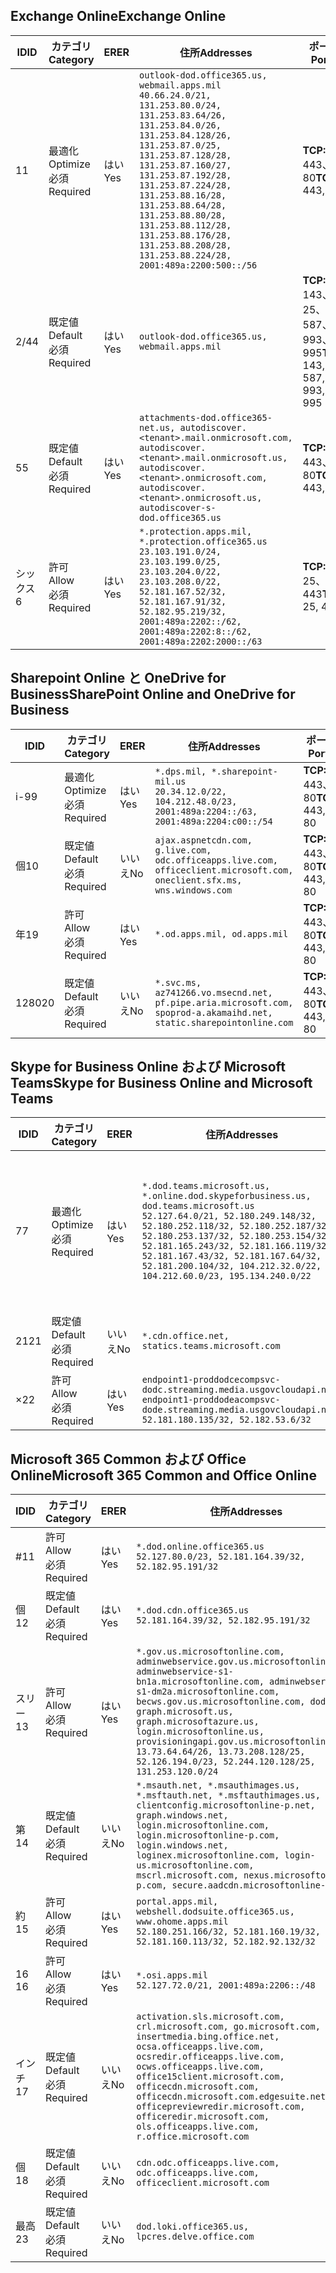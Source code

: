 <!--THIS FILE IS AUTOMATICALLY GENERATED. MANUAL CHANGES WILL BE OVERWRITTEN.-->
<!--Please contact the Office 365 Endpoints team with any questions.-->
<!--USGovDoD endpoints version 2019102800-->
<!--File generated 2019-10-28 11:00:09.7115-->

## <a name="exchange-online"></a><span data-ttu-id="78892-101">Exchange Online</span><span class="sxs-lookup"><span data-stu-id="78892-101">Exchange Online</span></span>

<span data-ttu-id="78892-102">ID</span><span class="sxs-lookup"><span data-stu-id="78892-102">ID</span></span> | <span data-ttu-id="78892-103">カテゴリ</span><span class="sxs-lookup"><span data-stu-id="78892-103">Category</span></span> | <span data-ttu-id="78892-104">ER</span><span class="sxs-lookup"><span data-stu-id="78892-104">ER</span></span> | <span data-ttu-id="78892-105">住所</span><span class="sxs-lookup"><span data-stu-id="78892-105">Addresses</span></span> | <span data-ttu-id="78892-106">ポート</span><span class="sxs-lookup"><span data-stu-id="78892-106">Ports</span></span>
-- | -------------------- | --- | ---------------------------------------------------------------------------------------------------------------------------------------------------------------------------------------------------------------------------------------------------------------------------------------------------------------------------------------------------------------------------------------------- | -------------------------------
<span data-ttu-id="78892-107">1</span><span class="sxs-lookup"><span data-stu-id="78892-107">1</span></span> | <span data-ttu-id="78892-108">最適化</span><span class="sxs-lookup"><span data-stu-id="78892-108">Optimize</span></span><BR><span data-ttu-id="78892-109">必須</span><span class="sxs-lookup"><span data-stu-id="78892-109">Required</span></span> | <span data-ttu-id="78892-110">はい</span><span class="sxs-lookup"><span data-stu-id="78892-110">Yes</span></span> | `outlook-dod.office365.us, webmail.apps.mil`<BR>`40.66.24.0/21, 131.253.80.0/24, 131.253.83.64/26, 131.253.84.0/26, 131.253.84.128/26, 131.253.87.0/25, 131.253.87.128/28, 131.253.87.160/27, 131.253.87.192/28, 131.253.87.224/28, 131.253.88.16/28, 131.253.88.64/28, 131.253.88.80/28, 131.253.88.112/28, 131.253.88.176/28, 131.253.88.208/28, 131.253.88.224/28, 2001:489a:2200:500::/56` | <span data-ttu-id="78892-111">**TCP:** 443、80</span><span class="sxs-lookup"><span data-stu-id="78892-111">**TCP:** 443, 80</span></span>
<span data-ttu-id="78892-112">2/4</span><span class="sxs-lookup"><span data-stu-id="78892-112">4</span></span> | <span data-ttu-id="78892-113">既定値</span><span class="sxs-lookup"><span data-stu-id="78892-113">Default</span></span><BR><span data-ttu-id="78892-114">必須</span><span class="sxs-lookup"><span data-stu-id="78892-114">Required</span></span> | <span data-ttu-id="78892-115">はい</span><span class="sxs-lookup"><span data-stu-id="78892-115">Yes</span></span> | `outlook-dod.office365.us, webmail.apps.mil` | <span data-ttu-id="78892-116">**TCP:** 143、25、587、993、995</span><span class="sxs-lookup"><span data-stu-id="78892-116">**TCP:** 143, 25, 587, 993, 995</span></span>
<span data-ttu-id="78892-117">5</span><span class="sxs-lookup"><span data-stu-id="78892-117">5</span></span> | <span data-ttu-id="78892-118">既定値</span><span class="sxs-lookup"><span data-stu-id="78892-118">Default</span></span><BR><span data-ttu-id="78892-119">必須</span><span class="sxs-lookup"><span data-stu-id="78892-119">Required</span></span> | <span data-ttu-id="78892-120">はい</span><span class="sxs-lookup"><span data-stu-id="78892-120">Yes</span></span> | `attachments-dod.office365-net.us, autodiscover.<tenant>.mail.onmicrosoft.com, autodiscover.<tenant>.mail.onmicrosoft.us, autodiscover.<tenant>.onmicrosoft.com, autodiscover.<tenant>.onmicrosoft.us, autodiscover-s-dod.office365.us` | <span data-ttu-id="78892-121">**TCP:** 443、80</span><span class="sxs-lookup"><span data-stu-id="78892-121">**TCP:** 443, 80</span></span>
<span data-ttu-id="78892-122">シックス</span><span class="sxs-lookup"><span data-stu-id="78892-122">6</span></span> | <span data-ttu-id="78892-123">許可</span><span class="sxs-lookup"><span data-stu-id="78892-123">Allow</span></span><BR><span data-ttu-id="78892-124">必須</span><span class="sxs-lookup"><span data-stu-id="78892-124">Required</span></span> | <span data-ttu-id="78892-125">はい</span><span class="sxs-lookup"><span data-stu-id="78892-125">Yes</span></span> | `*.protection.apps.mil, *.protection.office365.us`<BR>`23.103.191.0/24, 23.103.199.0/25, 23.103.204.0/22, 23.103.208.0/22, 52.181.167.52/32, 52.181.167.91/32, 52.182.95.219/32, 2001:489a:2202::/62, 2001:489a:2202:8::/62, 2001:489a:2202:2000::/63` | <span data-ttu-id="78892-126">**TCP:** 25、443</span><span class="sxs-lookup"><span data-stu-id="78892-126">**TCP:** 25, 443</span></span>

## <a name="sharepoint-online-and-onedrive-for-business"></a><span data-ttu-id="78892-127">Sharepoint Online と OneDrive for Business</span><span class="sxs-lookup"><span data-stu-id="78892-127">SharePoint Online and OneDrive for Business</span></span>

<span data-ttu-id="78892-128">ID</span><span class="sxs-lookup"><span data-stu-id="78892-128">ID</span></span> | <span data-ttu-id="78892-129">カテゴリ</span><span class="sxs-lookup"><span data-stu-id="78892-129">Category</span></span> | <span data-ttu-id="78892-130">ER</span><span class="sxs-lookup"><span data-stu-id="78892-130">ER</span></span> | <span data-ttu-id="78892-131">住所</span><span class="sxs-lookup"><span data-stu-id="78892-131">Addresses</span></span> | <span data-ttu-id="78892-132">ポート</span><span class="sxs-lookup"><span data-stu-id="78892-132">Ports</span></span>
-- | -------------------- | --- | ------------------------------------------------------------------------------------------------------------------------ | ----------------
<span data-ttu-id="78892-133">i-9</span><span class="sxs-lookup"><span data-stu-id="78892-133">9</span></span> | <span data-ttu-id="78892-134">最適化</span><span class="sxs-lookup"><span data-stu-id="78892-134">Optimize</span></span><BR><span data-ttu-id="78892-135">必須</span><span class="sxs-lookup"><span data-stu-id="78892-135">Required</span></span> | <span data-ttu-id="78892-136">はい</span><span class="sxs-lookup"><span data-stu-id="78892-136">Yes</span></span> | `*.dps.mil, *.sharepoint-mil.us`<BR>`20.34.12.0/22, 104.212.48.0/23, 2001:489a:2204::/63, 2001:489a:2204:c00::/54` | <span data-ttu-id="78892-137">**TCP:** 443、80</span><span class="sxs-lookup"><span data-stu-id="78892-137">**TCP:** 443, 80</span></span>
<span data-ttu-id="78892-138">個</span><span class="sxs-lookup"><span data-stu-id="78892-138">10</span></span> | <span data-ttu-id="78892-139">既定値</span><span class="sxs-lookup"><span data-stu-id="78892-139">Default</span></span><BR><span data-ttu-id="78892-140">必須</span><span class="sxs-lookup"><span data-stu-id="78892-140">Required</span></span> | <span data-ttu-id="78892-141">いいえ</span><span class="sxs-lookup"><span data-stu-id="78892-141">No</span></span> | `ajax.aspnetcdn.com, g.live.com, odc.officeapps.live.com, officeclient.microsoft.com, oneclient.sfx.ms, wns.windows.com` | <span data-ttu-id="78892-142">**TCP:** 443、80</span><span class="sxs-lookup"><span data-stu-id="78892-142">**TCP:** 443, 80</span></span>
<span data-ttu-id="78892-143">年</span><span class="sxs-lookup"><span data-stu-id="78892-143">19</span></span> | <span data-ttu-id="78892-144">許可</span><span class="sxs-lookup"><span data-stu-id="78892-144">Allow</span></span><BR><span data-ttu-id="78892-145">必須</span><span class="sxs-lookup"><span data-stu-id="78892-145">Required</span></span> | <span data-ttu-id="78892-146">はい</span><span class="sxs-lookup"><span data-stu-id="78892-146">Yes</span></span> | `*.od.apps.mil, od.apps.mil` | <span data-ttu-id="78892-147">**TCP:** 443、80</span><span class="sxs-lookup"><span data-stu-id="78892-147">**TCP:** 443, 80</span></span>
<span data-ttu-id="78892-148">1280</span><span class="sxs-lookup"><span data-stu-id="78892-148">20</span></span> | <span data-ttu-id="78892-149">既定値</span><span class="sxs-lookup"><span data-stu-id="78892-149">Default</span></span><BR><span data-ttu-id="78892-150">必須</span><span class="sxs-lookup"><span data-stu-id="78892-150">Required</span></span> | <span data-ttu-id="78892-151">いいえ</span><span class="sxs-lookup"><span data-stu-id="78892-151">No</span></span> | `*.svc.ms, az741266.vo.msecnd.net, pf.pipe.aria.microsoft.com, spoprod-a.akamaihd.net, static.sharepointonline.com` | <span data-ttu-id="78892-152">**TCP:** 443、80</span><span class="sxs-lookup"><span data-stu-id="78892-152">**TCP:** 443, 80</span></span>

## <a name="skype-for-business-online-and-microsoft-teams"></a><span data-ttu-id="78892-153">Skype for Business Online および Microsoft Teams</span><span class="sxs-lookup"><span data-stu-id="78892-153">Skype for Business Online and Microsoft Teams</span></span>

<span data-ttu-id="78892-154">ID</span><span class="sxs-lookup"><span data-stu-id="78892-154">ID</span></span> | <span data-ttu-id="78892-155">カテゴリ</span><span class="sxs-lookup"><span data-stu-id="78892-155">Category</span></span> | <span data-ttu-id="78892-156">ER</span><span class="sxs-lookup"><span data-stu-id="78892-156">ER</span></span> | <span data-ttu-id="78892-157">住所</span><span class="sxs-lookup"><span data-stu-id="78892-157">Addresses</span></span> | <span data-ttu-id="78892-158">ポート</span><span class="sxs-lookup"><span data-stu-id="78892-158">Ports</span></span>
-- | -------------------- | --- | -------------------------------------------------------------------------------------------------------------------------------------------------------------------------------------------------------------------------------------------------------------------------------------------------------------------------------------------------------- | -----------------------------------------------
<span data-ttu-id="78892-159">7</span><span class="sxs-lookup"><span data-stu-id="78892-159">7</span></span> | <span data-ttu-id="78892-160">最適化</span><span class="sxs-lookup"><span data-stu-id="78892-160">Optimize</span></span><BR><span data-ttu-id="78892-161">必須</span><span class="sxs-lookup"><span data-stu-id="78892-161">Required</span></span> | <span data-ttu-id="78892-162">はい</span><span class="sxs-lookup"><span data-stu-id="78892-162">Yes</span></span> | `*.dod.teams.microsoft.us, *.online.dod.skypeforbusiness.us, dod.teams.microsoft.us`<BR>`52.127.64.0/21, 52.180.249.148/32, 52.180.252.118/32, 52.180.252.187/32, 52.180.253.137/32, 52.180.253.154/32, 52.181.165.243/32, 52.181.166.119/32, 52.181.167.43/32, 52.181.167.64/32, 52.181.200.104/32, 104.212.32.0/22, 104.212.60.0/23, 195.134.240.0/22` | <span data-ttu-id="78892-163">**TCP:** 443</span><span class="sxs-lookup"><span data-stu-id="78892-163">**TCP:** 443</span></span><BR><span data-ttu-id="78892-164">**UDP:** 3478、3479、3480、3481</span><span class="sxs-lookup"><span data-stu-id="78892-164">**UDP:** 3478, 3479, 3480, 3481</span></span>
<span data-ttu-id="78892-165">21</span><span class="sxs-lookup"><span data-stu-id="78892-165">21</span></span> | <span data-ttu-id="78892-166">既定値</span><span class="sxs-lookup"><span data-stu-id="78892-166">Default</span></span><BR><span data-ttu-id="78892-167">必須</span><span class="sxs-lookup"><span data-stu-id="78892-167">Required</span></span> | <span data-ttu-id="78892-168">いいえ</span><span class="sxs-lookup"><span data-stu-id="78892-168">No</span></span> | `*.cdn.office.net, statics.teams.microsoft.com` | <span data-ttu-id="78892-169">**TCP:** 443</span><span class="sxs-lookup"><span data-stu-id="78892-169">**TCP:** 443</span></span>
<span data-ttu-id="78892-170">×</span><span class="sxs-lookup"><span data-stu-id="78892-170">22</span></span> | <span data-ttu-id="78892-171">許可</span><span class="sxs-lookup"><span data-stu-id="78892-171">Allow</span></span><BR><span data-ttu-id="78892-172">必須</span><span class="sxs-lookup"><span data-stu-id="78892-172">Required</span></span> | <span data-ttu-id="78892-173">はい</span><span class="sxs-lookup"><span data-stu-id="78892-173">Yes</span></span> | `endpoint1-proddodcecompsvc-dodc.streaming.media.usgovcloudapi.net, endpoint1-proddodeacompsvc-dode.streaming.media.usgovcloudapi.net`<BR>`52.181.180.135/32, 52.182.53.6/32` | <span data-ttu-id="78892-174">**TCP:** 443</span><span class="sxs-lookup"><span data-stu-id="78892-174">**TCP:** 443</span></span>

## <a name="microsoft-365-common-and-office-online"></a><span data-ttu-id="78892-175">Microsoft 365 Common および Office Online</span><span class="sxs-lookup"><span data-stu-id="78892-175">Microsoft 365 Common and Office Online</span></span>

<span data-ttu-id="78892-176">ID</span><span class="sxs-lookup"><span data-stu-id="78892-176">ID</span></span> | <span data-ttu-id="78892-177">カテゴリ</span><span class="sxs-lookup"><span data-stu-id="78892-177">Category</span></span> | <span data-ttu-id="78892-178">ER</span><span class="sxs-lookup"><span data-stu-id="78892-178">ER</span></span> | <span data-ttu-id="78892-179">住所</span><span class="sxs-lookup"><span data-stu-id="78892-179">Addresses</span></span> | <span data-ttu-id="78892-180">ポート</span><span class="sxs-lookup"><span data-stu-id="78892-180">Ports</span></span>
-- | ------------------- | --- | ------------------------------------------------------------------------------------------------------------------------------------------------------------------------------------------------------------------------------------------------------------------------------------------------------------------------------------------------------------------------------------------------------------------------- | ----------------
<span data-ttu-id="78892-181">#</span><span class="sxs-lookup"><span data-stu-id="78892-181">11</span></span> | <span data-ttu-id="78892-182">許可</span><span class="sxs-lookup"><span data-stu-id="78892-182">Allow</span></span><BR><span data-ttu-id="78892-183">必須</span><span class="sxs-lookup"><span data-stu-id="78892-183">Required</span></span> | <span data-ttu-id="78892-184">はい</span><span class="sxs-lookup"><span data-stu-id="78892-184">Yes</span></span> | `*.dod.online.office365.us`<BR>`52.127.80.0/23, 52.181.164.39/32, 52.182.95.191/32` | <span data-ttu-id="78892-185">**TCP:** 443</span><span class="sxs-lookup"><span data-stu-id="78892-185">**TCP:** 443</span></span>
<span data-ttu-id="78892-186">個</span><span class="sxs-lookup"><span data-stu-id="78892-186">12</span></span> | <span data-ttu-id="78892-187">既定値</span><span class="sxs-lookup"><span data-stu-id="78892-187">Default</span></span><BR><span data-ttu-id="78892-188">必須</span><span class="sxs-lookup"><span data-stu-id="78892-188">Required</span></span> | <span data-ttu-id="78892-189">はい</span><span class="sxs-lookup"><span data-stu-id="78892-189">Yes</span></span> | `*.dod.cdn.office365.us`<BR>`52.181.164.39/32, 52.182.95.191/32` | <span data-ttu-id="78892-190">**TCP:** 443</span><span class="sxs-lookup"><span data-stu-id="78892-190">**TCP:** 443</span></span>
<span data-ttu-id="78892-191">スリー</span><span class="sxs-lookup"><span data-stu-id="78892-191">13</span></span> | <span data-ttu-id="78892-192">許可</span><span class="sxs-lookup"><span data-stu-id="78892-192">Allow</span></span><BR><span data-ttu-id="78892-193">必須</span><span class="sxs-lookup"><span data-stu-id="78892-193">Required</span></span> | <span data-ttu-id="78892-194">はい</span><span class="sxs-lookup"><span data-stu-id="78892-194">Yes</span></span> | `*.gov.us.microsoftonline.com, adminwebservice.gov.us.microsoftonline.com, adminwebservice-s1-bn1a.microsoftonline.com, adminwebservice-s1-dm2a.microsoftonline.com, becws.gov.us.microsoftonline.com, dod-graph.microsoft.us, graph.microsoftazure.us, login.microsoftonline.us, provisioningapi.gov.us.microsoftonline.com`<BR>`13.73.64.64/26, 13.73.208.128/25, 52.126.194.0/23, 52.244.120.128/25, 131.253.120.0/24` | <span data-ttu-id="78892-195">**TCP:** 443</span><span class="sxs-lookup"><span data-stu-id="78892-195">**TCP:** 443</span></span>
<span data-ttu-id="78892-196">第</span><span class="sxs-lookup"><span data-stu-id="78892-196">14</span></span> | <span data-ttu-id="78892-197">既定値</span><span class="sxs-lookup"><span data-stu-id="78892-197">Default</span></span><BR><span data-ttu-id="78892-198">必須</span><span class="sxs-lookup"><span data-stu-id="78892-198">Required</span></span> | <span data-ttu-id="78892-199">いいえ</span><span class="sxs-lookup"><span data-stu-id="78892-199">No</span></span> | `*.msauth.net, *.msauthimages.us, *.msftauth.net, *.msftauthimages.us, clientconfig.microsoftonline-p.net, graph.windows.net, login.microsoftonline.com, login.microsoftonline-p.com, login.windows.net, loginex.microsoftonline.com, login-us.microsoftonline.com, mscrl.microsoft.com, nexus.microsoftonline-p.com, secure.aadcdn.microsoftonline-p.com` | <span data-ttu-id="78892-200">**TCP:** 443</span><span class="sxs-lookup"><span data-stu-id="78892-200">**TCP:** 443</span></span>
<span data-ttu-id="78892-201">約</span><span class="sxs-lookup"><span data-stu-id="78892-201">15</span></span> | <span data-ttu-id="78892-202">許可</span><span class="sxs-lookup"><span data-stu-id="78892-202">Allow</span></span><BR><span data-ttu-id="78892-203">必須</span><span class="sxs-lookup"><span data-stu-id="78892-203">Required</span></span> | <span data-ttu-id="78892-204">はい</span><span class="sxs-lookup"><span data-stu-id="78892-204">Yes</span></span> | `portal.apps.mil, webshell.dodsuite.office365.us, www.ohome.apps.mil`<BR>`52.180.251.166/32, 52.181.160.19/32, 52.181.160.113/32, 52.182.92.132/32` | <span data-ttu-id="78892-205">**TCP:** 443</span><span class="sxs-lookup"><span data-stu-id="78892-205">**TCP:** 443</span></span>
<span data-ttu-id="78892-206">16 </span><span class="sxs-lookup"><span data-stu-id="78892-206">16</span></span> | <span data-ttu-id="78892-207">許可</span><span class="sxs-lookup"><span data-stu-id="78892-207">Allow</span></span><BR><span data-ttu-id="78892-208">必須</span><span class="sxs-lookup"><span data-stu-id="78892-208">Required</span></span> | <span data-ttu-id="78892-209">はい</span><span class="sxs-lookup"><span data-stu-id="78892-209">Yes</span></span> | `*.osi.apps.mil`<BR>`52.127.72.0/21, 2001:489a:2206::/48` | <span data-ttu-id="78892-210">**TCP:** 443</span><span class="sxs-lookup"><span data-stu-id="78892-210">**TCP:** 443</span></span>
<span data-ttu-id="78892-211">インチ</span><span class="sxs-lookup"><span data-stu-id="78892-211">17</span></span> | <span data-ttu-id="78892-212">既定値</span><span class="sxs-lookup"><span data-stu-id="78892-212">Default</span></span><BR><span data-ttu-id="78892-213">必須</span><span class="sxs-lookup"><span data-stu-id="78892-213">Required</span></span> | <span data-ttu-id="78892-214">いいえ</span><span class="sxs-lookup"><span data-stu-id="78892-214">No</span></span> | `activation.sls.microsoft.com, crl.microsoft.com, go.microsoft.com, insertmedia.bing.office.net, ocsa.officeapps.live.com, ocsredir.officeapps.live.com, ocws.officeapps.live.com, office15client.microsoft.com, officecdn.microsoft.com, officecdn.microsoft.com.edgesuite.net, officepreviewredir.microsoft.com, officeredir.microsoft.com, ols.officeapps.live.com, r.office.microsoft.com` | <span data-ttu-id="78892-215">**TCP:** 443、80</span><span class="sxs-lookup"><span data-stu-id="78892-215">**TCP:** 443, 80</span></span>
<span data-ttu-id="78892-216">個</span><span class="sxs-lookup"><span data-stu-id="78892-216">18</span></span> | <span data-ttu-id="78892-217">既定値</span><span class="sxs-lookup"><span data-stu-id="78892-217">Default</span></span><BR><span data-ttu-id="78892-218">必須</span><span class="sxs-lookup"><span data-stu-id="78892-218">Required</span></span> | <span data-ttu-id="78892-219">いいえ</span><span class="sxs-lookup"><span data-stu-id="78892-219">No</span></span> | `cdn.odc.officeapps.live.com, odc.officeapps.live.com, officeclient.microsoft.com` | <span data-ttu-id="78892-220">**TCP:** 443、80</span><span class="sxs-lookup"><span data-stu-id="78892-220">**TCP:** 443, 80</span></span>
<span data-ttu-id="78892-221">最高</span><span class="sxs-lookup"><span data-stu-id="78892-221">23</span></span> | <span data-ttu-id="78892-222">既定値</span><span class="sxs-lookup"><span data-stu-id="78892-222">Default</span></span><BR><span data-ttu-id="78892-223">必須</span><span class="sxs-lookup"><span data-stu-id="78892-223">Required</span></span> | <span data-ttu-id="78892-224">いいえ</span><span class="sxs-lookup"><span data-stu-id="78892-224">No</span></span> | `dod.loki.office365.us, lpcres.delve.office.com` | <span data-ttu-id="78892-225">**TCP:** 443</span><span class="sxs-lookup"><span data-stu-id="78892-225">**TCP:** 443</span></span>
